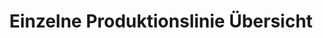 ---
layout: article
title: Einzelne Produktionslinie Übersicht
description: 
  - Dieses Board gibt eine Übersicht wie der aktuell soll/ist status einer Bestellung ist und zeigt den aktuellen OEE (GAE) Wert an und zeigt wie sich dieser entwickelt hat.
lang: de
weight: 1000
isDraft: false
ref: Production_Single_Line_Overview
category:
  - Production
  - Automobil
  - Massenproduktion
  - OEE / GAE
image: Production_Single_Line_Overview_DE.png
download: Production_Single_Line_Overview_DE.pbmx
overview_description:
overview_benefits:
overview_data_sources:
---